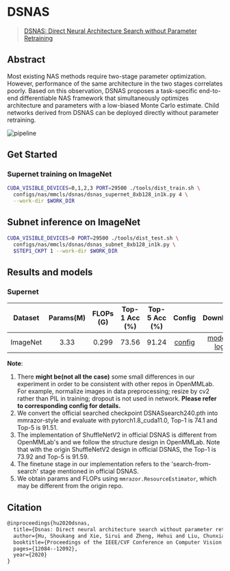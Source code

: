 # DSNAS

> [DSNAS: Direct Neural Architecture Search without Parameter Retraining](https://arxiv.org/abs/2002.09128.pdf)

<!-- [ALGORITHM] -->

## Abstract

Most existing NAS methods require two-stage parameter optimization.
However, performance of the same architecture in the two stages correlates poorly.
Based on this observation, DSNAS proposes a task-specific end-to-end differentiable NAS framework that simultaneously optimizes architecture and parameters with a low-biased Monte Carlo estimate. Child networks derived from DSNAS can be deployed directly without parameter retraining.

![pipeline](/docs/en/imgs/model_zoo/dsnas/pipeline.jpg)

## Get Started

### Supernet training on ImageNet

```bash
CUDA_VISIBLE_DEVICES=0,1,2,3 PORT=29500 ./tools/dist_train.sh \
  configs/nas/mmcls/dsnas/dsnas_supernet_8xb128_in1k.py 4 \
  --work-dir $WORK_DIR
```

## Subnet inference on ImageNet

```bash
CUDA_VISIBLE_DEVICES=0 PORT=29500 ./tools/dist_test.sh \
  configs/nas/mmcls/dsnas/dsnas_subnet_8xb128_in1k.py \
  $STEP1_CKPT 1 --work-dir $WORK_DIR
```

## Results and models

### Supernet

| Dataset  | Params(M) | FLOPs (G) | Top-1 Acc (%) | Top-5 Acc (%) |                  Config                   |                                                                                                                         Download                                                                                                                         |     Remarks      |
| :------: | :-------: | :-------: | :-----------: | :-----------: | :---------------------------------------: | :------------------------------------------------------------------------------------------------------------------------------------------------------------------------------------------------------------------------------------------------------: | :--------------: |
| ImageNet |   3.33    |   0.299   |     73.56     |     91.24     | [config](./dsnas_supernet_8xb128_in1k.py) | [model](https://openmmlab-share.oss-cn-hangzhou.aliyuncs.com/mmrazor/v1/dsnas/dsnas_supernet_8xb128_in1k_20220926_171954-29b87e3a.pth) \| [log](https://download.openmmlab.com/mmrazor/v1/dsnas/dsnas_supernet_8xb128_in1k_20220926_171954-29b87e3a.log) | MMRazor searched |

**Note**:

1. There **might be(not all the case)** some small differences in our experiment in order to be consistent with other repos in OpenMMLab. For example,
   normalize images in data preprocessing; resize by cv2 rather than PIL in training; dropout is not used in network. **Please refer to corresponding config for details.**
2. We convert the official searched checkpoint DSNASsearch240.pth into mmrazor-style and evaluate with pytorch1.8_cuda11.0, Top-1 is 74.1 and Top-5 is 91.51.
3. The implementation of ShuffleNetV2 in official DSNAS is different from OpenMMLab's and we follow the structure design in OpenMMLab. Note that with the
   origin ShuffleNetV2 design in official DSNAS, the Top-1 is 73.92 and Top-5 is 91.59.
4. The finetune stage in our implementation refers to the 'search-from-search' stage mentioned in official DSNAS.
5. We obtain params and FLOPs using `mmrazor.ResourceEstimator`, which may be different from the origin repo.

## Citation

```latex
@inproceedings{hu2020dsnas,
  title={Dsnas: Direct neural architecture search without parameter retraining},
  author={Hu, Shoukang and Xie, Sirui and Zheng, Hehui and Liu, Chunxiao and Shi, Jianping and Liu, Xunying and Lin, Dahua},
  booktitle={Proceedings of the IEEE/CVF Conference on Computer Vision and Pattern Recognition},
  pages={12084--12092},
  year={2020}
}
```
